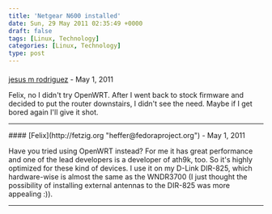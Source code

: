 ```yaml
---
title: 'Netgear N600 installed'
date: Sun, 29 May 2011 02:35:49 +0000
draft: false
tags: [Linux, Technology]
categories: [Linux, Technology]
type: post
---
```



#### 
[jesus m rodriguez](http://zeusville.wordpress.com "jmrodri@gmail.com") - <time datetime="2011-05-30 07:50:45">May 1, 2011</time>

Felix, no I didn't try OpenWRT. After I went back to stock firmware and decided to put the router downstairs, I didn't see the need. Maybe if I get bored again I'll give it shot.
<hr />
#### 
[Felix](http://fetzig.org "heffer@fedoraproject.org") - <time datetime="2011-05-30 05:34:34">May 1, 2011</time>

Have you tried using OpenWRT instead? For me it has great performance and one of the lead developers is a developer of ath9k, too. So it's highly optimized for these kind of devices. I use it on my D-Link DIR-825, which hardware-wise is almost the same as the WNDR3700 (I just thought the possibility of installing external antennas to the DIR-825 was more appealing :)).
<hr />
